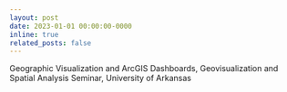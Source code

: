```yaml
---
layout: post
date: 2023-01-01 00:00:00-0000
inline: true
related_posts: false
---
```


Geographic Visualization and ArcGIS Dashboards, Geovisualization and Spatial Analysis Seminar, University of Arkansas
